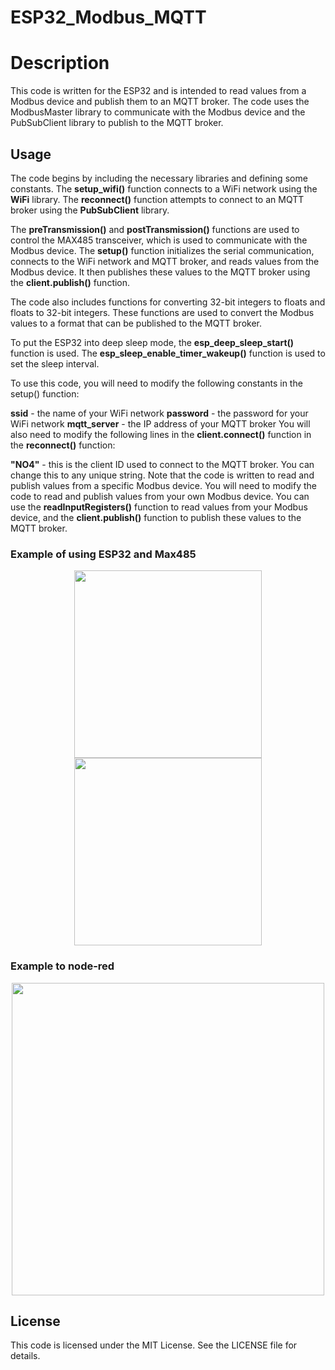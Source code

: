 # ESP32_Modbus_MQTT
<h1>Description</h1>
This code is written for the ESP32 and is intended to read values from a Modbus device and publish them to an MQTT broker. The code uses the ModbusMaster library to communicate with the Modbus device and the PubSubClient library to publish to the MQTT broker.

<h2>Usage</h2>
The code begins by including the necessary libraries and defining some constants. The <b>setup_wifi()</b> function connects to a WiFi network using the <b>WiFi</b> library. The <b>reconnect()</b> function attempts to connect to an MQTT broker using the <b>PubSubClient</b> library.

The <b>preTransmission()</b> and <b>postTransmission()</b> functions are used to control the MAX485 transceiver, which is used to communicate with the Modbus device. The <b>setup()</b> function initializes the serial communication, connects to the WiFi network and MQTT broker, and reads values from the Modbus device. It then publishes these values to the MQTT broker using the <b>client.publish()</b> function.

The code also includes functions for converting 32-bit integers to floats and floats to 32-bit integers. These functions are used to convert the Modbus values to a format that can be published to the MQTT broker.

To put the ESP32 into deep sleep mode, the <b>esp_deep_sleep_start()</b> function is used. The <b>esp_sleep_enable_timer_wakeup()</b> function is used to set the sleep interval.

To use this code, you will need to modify the following constants in the setup() function:

<b>ssid</b> - the name of your WiFi network
<b>password</b> - the password for your WiFi network
<b>mqtt_server</b> - the IP address of your MQTT broker
You will also need to modify the following lines in the <b>client.connect()</b> function in the <b>reconnect()</b> function:

<b>"NO4"</b> - this is the client ID used to connect to the MQTT broker. You can change this to any unique string.
Note that the code is written to read and publish values from a specific Modbus device. You will need to modify the code to read and publish values from your own Modbus device. You can use the <b>readInputRegisters()</b> function to read values from your Modbus device, and the <b>client.publish()</b> function to publish these values to the MQTT broker.

<h3>Example of using ESP32 and Max485</h3>
<p align="center">
<img src="https://user-images.githubusercontent.com/77733903/226287526-5dbeb6bc-f6cc-468d-b47c-cf607f6975d7.jpg" width="300"><img src="https://user-images.githubusercontent.com/77733903/226287535-8d75617e-a49c-425d-a391-5e737f043994.jpg" width="300">
</p>

<h3>Example to node-red</h3>
<p align="center">
<img src="https://user-images.githubusercontent.com/77733903/226286439-6c9daf95-57aa-41dd-a9aa-660c0c46fb1e.png" width="500">
</p>

<h2>License</h2>
This code is licensed under the MIT License. See the LICENSE file for details.


